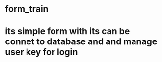 # form_train
# its simple form with its can be connet to database and and manage user key for login 
